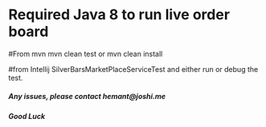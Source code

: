 # Required Java 8 to run live order board

#From mvn
mvn clean test
or
mvn clean install

#from Intellij
 SilverBarsMarketPlaceServiceTest and either run or debug the test.
 
 <h5>Any issues, please contact hemant@joshi.me</h5>
 
 <h5>Good Luck</h5>
